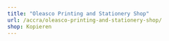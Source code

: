 ```yaml
---
title: "Oleasco Printing and Stationery Shop"
url: /accra/oleasco-printing-and-stationery-shop/
shop: Kopieren
---
```

